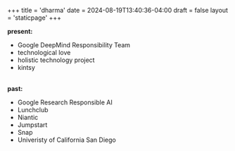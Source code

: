 +++
title = 'dharma'
date = 2024-08-19T13:40:36-04:00
draft = false
layout = 'staticpage'
+++

**present:**

- Google DeepMind Responsibility Team
- technological love
- holistic technology project
- kintsy

\
**past:**

- Google Research Responsible AI
- Lunchclub
- Niantic
- Jumpstart
- Snap
- Univeristy of California San Diego

